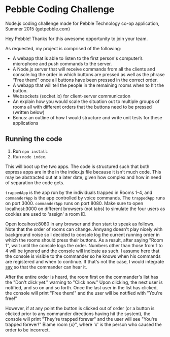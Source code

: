 # Pebble Coding Challenge
Node.js coding challenge made for Pebble Technology co-op application, Summer 2015 (getpebble.com)

Hey Pebble! Thanks for this awesome opportunity to join your team.

As requested, my project is comprised of the following:
- A webapp that is able to listen to the first person's computer’s microphone and push commands to the server.
- A Node.js server that will receive commands from all the clients and console.log the order in which buttons are pressed as well as the phrase “Free them!” once all buttons have been pressed in the correct order.
- A webapp that will tell the people in the remaining rooms when to hit the button.
- Websockets (socket.io) for client-server communication
- An explain how you would scale the situation out to multiple groups of rooms all with different orders that the buttons need to be pressed (written below)
- Bonus: an outline of how I would structure and write unit tests for these applications

## Running the code
1. Run ` npm install `.
2. Run ` node index `.

This will boot up the two apps. The code is structured such that both express apps are in the in the index.js file because it isn't much code.
This may be abstracted out at a later date, given how complex and how in need of separation the code gets.

` trappedApp ` is the app run by the individuals trapped in Rooms 1-4, and ` commanderApp ` is the app controlled by voice commands.
The `trappedApp` runs on port 3000. `commanderApp` runs on port 8080.
Make sure to open localhost:3000 on different browsers (not tabs) to simulate the four users as cookies are used to 'assign' a room ID.

Open localhost:8080 in any browser and then start to speak as follows. Note that the order of rooms can change.
Annyang doesn't play nicely with background noise so I decided to console log the current running order in which the rooms should press their buttons.
As a result, after saying "Room 1", wait until the console logs the order.
Numbers other than those from 1 to 4 will be ignored and the console will indicate as such.
I assume here that the console is visible to the commander so he knows when his commands are registered and when to continue.
If that's not the case, I would integrate [say](https://www.npmjs.com/package/say) so that the commander can hear it.

After the entire order is heard, the room first on the commander's list has the "Don't click yet." warning to "Click now."
Upon clicking, the next user is notified, and so on and so forth.
Once the last user in the list has clicked, the console will print "Free them!" and the user will be notified with "You're free!"

However, if at any point the button is clicked out of order (or a button is clicked prior to any commander directions having hit the system),
the console will print "They're trapped forever" and the user will see "You're trapped forever!" Blame room {x}", where 'x' is the person who caused the order to be incorrect.








